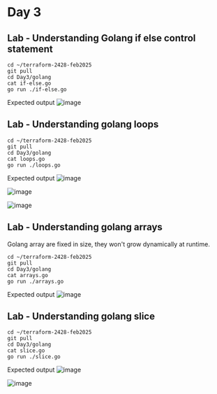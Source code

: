 # Day 3

## Lab - Understanding Golang if else control statement
```
cd ~/terraform-2428-feb2025
git pull
cd Day3/golang
cat if-else.go
go run ./if-else.go
```

Expected output
![image](https://github.com/user-attachments/assets/394b73d8-bf59-4b1a-940a-598b1d93aead)

## Lab - Understanding golang loops
```
cd ~/terraform-2428-feb2025
git pull
cd Day3/golang
cat loops.go
go run ./loops.go
```

Expected output
![image](https://github.com/user-attachments/assets/d356af06-a918-4ac0-8008-d895468b0423)

![image](https://github.com/user-attachments/assets/19e15146-9aad-47a1-b1b8-bb1177aae778)

![image](https://github.com/user-attachments/assets/b45e1b45-74c6-4d31-8178-4dc4c7caad03)

## Lab - Understanding golang arrays
Golang array are fixed in size, they won't grow dynamically at runtime.

```
cd ~/terraform-2428-feb2025
git pull
cd Day3/golang
cat arrays.go
go run ./arrays.go
```

Expected output
![image](https://github.com/user-attachments/assets/b24ef271-96ae-4eea-a74a-14ddc8a51ffa)

## Lab - Understanding golang slice
```
cd ~/terraform-2428-feb2025
git pull
cd Day3/golang
cat slice.go
go run ./slice.go
```

Expected output
![image](https://github.com/user-attachments/assets/c38f2624-7ec7-4444-a96d-d3e759e14a9a)

![image](https://github.com/user-attachments/assets/d3f6e608-e58c-4a65-afec-0ec57ac9a510)

